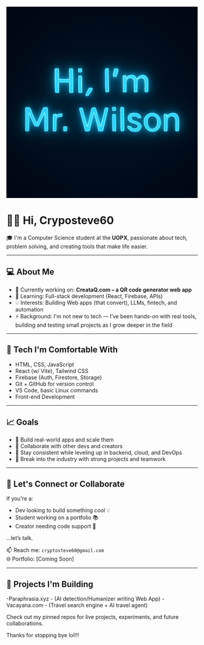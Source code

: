 <p align="center">
  <img src="mr-wilson-banner.png" alt="Mr. Wilson Banner" width="600"/>
</p>

# 👋🏽 Hi, Cryposteve60

🎓 I'm a Computer Science student at the **UOPX**, passionate about tech, problem solving, and creating tools that make life easier.

---

## 💻 About Me

- 🔭 Currently working on: **CreataQ.com – a QR code generator web app**
- 🌱 Learning: Full-stack development (React, Firebase, APIs)
- 💡 Interests: Building Web apps (that convert), LLMs, fintech, and automation
- ⚡ Background: I'm not new to tech — I’ve been hands-on with real tools, building and testing small projects as I grow deeper in the field

---

## 🧰 Tech I'm Comfortable With

- HTML, CSS, JavaScript
- React (w/ Vite), Tailwind CSS
- Firebase (Auth, Firestore, Storage)
- Git + GitHub for version control
- VS Code, basic Linux commands
- Front-end Development

---

## 📈 Goals

- 🔗 Build real-world apps and scale them
- 🤝 Collaborate with other devs and creators
- 🧠 Stay consistent while leveling up in backend, cloud, and DevOps
- 💼 Break into the industry with strong projects and teamwork

---

## 🤝 Let's Connect or Collaborate

If you're a:
- Dev looking to build something cool 💡
- Student working on a portfolio 📚
- Creator needing code support 🔧

...let’s talk.

📫 Reach me: `cryptosteve60@gmail.com`  
🌐 Portfolio: [Coming Soon]

---

## 📌 Projects I'm Building

-Paraphrasia.xyz - (AI detection/Humanizer writing Web App)
-Vacayana.com - (Travel search engine + AI travel agent)


Check out my pinned repos for live projects, experiments, and future collaborations.

Thanks for stopping bye lol!!!
